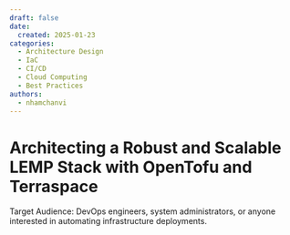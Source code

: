 ```yaml
---
draft: false
date:
  created: 2025-01-23
categories:
  - Architecture Design
  - IaC
  - CI/CD
  - Cloud Computing
  - Best Practices
authors:
  - nhamchanvi
---
```


# Architecting a Robust and Scalable LEMP Stack with OpenTofu and Terraspace

Target Audience: DevOps engineers, system administrators, or anyone interested in automating infrastructure deployments.

<!-- more -->
